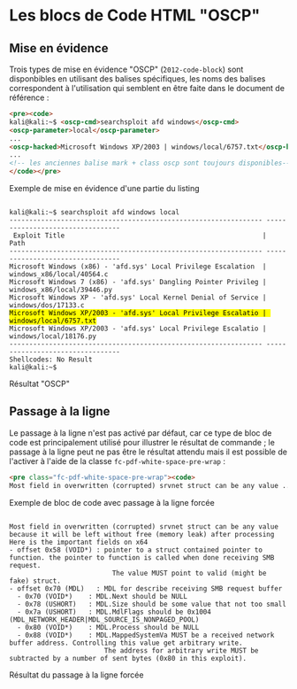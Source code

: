 # Les blocs de Code HTML "OSCP"

## Mise en évidence

Trois types de mise en évidence "OSCP" (̀`2012-code-block`) sont disponbibles en utilisant des balises spécifiques, les noms des balises correspondent à l'utilisation qui semblent en être faite dans le document de référence :

```html
<pre><code>
kali@kali:~$ <oscp-cmd>searchsploit afd windows</oscp-cmd>
<oscp-parameter>local</oscp-parameter>
...
<oscp-hacked>Microsoft Windows XP/2003 | windows/local/6757.txt</oscp-hacked>
...
<!-- les anciennes balise mark + class oscp sont toujours disponibles-->
</code></pre>
```
<figcaption>Exemple de mise en évidence d'une partie du listing</figcaption>

<pre><code>
kali@kali:~$ <oscp-cmd>searchsploit afd windows</oscp-cmd> <oscp-parameter>local</oscp-parameter>
---------------------------------------------------------------- ---------------------------------
 Exploit Title                                                  |  Path
---------------------------------------------------------------- ---------------------------------
Microsoft Windows (x86) - 'afd.sys' Local Privilege Escalation  | windows_x86/local/40564.c
<oscp-hacked>Microsoft Windows 7 (x86) - 'afd.sys' Dangling Pointer Privileg | windows_x86/local/39446.py</oscp-hacked>
Microsoft Windows XP - 'afd.sys' Local Kernel Denial of Service | windows/dos/17133.c
<mark class="oscp-hacked">Microsoft Windows XP/2003 - 'afd.sys' Local Privilege Escalatio | windows/local/6757.txt</mark>
Microsoft Windows XP/2003 - 'afd.sys' Local Privilege Escalatio | windows/local/18176.py
---------------------------------------------------------------- ---------------------------------
Shellcodes: No Result
kali@kali:~$
</code></pre>
<figcaption>Résultat "OSCP"</figcaption>

## Passage à la ligne

Le passage à la ligne n'est pas activé par défaut, car ce type de bloc de code est principalement utilisé pour illustrer le résultat de commande ; le passage à la ligne peut ne pas être le résultat attendu mais il est possible de l'activer à l'aide de la classe `fc-pdf-white-space-pre-wrap` :

```html
<pre class="fc-pdf-white-space-pre-wrap"><code>
Most field in overwritten (corrupted) srvnet struct can be any value ...
```
<figcaption>Exemple de bloc de code avec passage à la ligne forcée</figcaption>


<pre class="fc-pdf-white-space-pre-wrap"><code>
Most field in overwritten (corrupted) srvnet struct can be any value because it will be left without free (memory leak) after processing
Here is the important fields on x64
- offset 0x58 (VOID*) : pointer to a struct contained pointer to function. the pointer to function is called when done receiving SMB request.
                          The value MUST point to valid (might be fake) struct.
- offset 0x70 (MDL)   : MDL for describe receiving SMB request buffer
  - 0x70 (VOID*)    : MDL.Next should be NULL
  - 0x78 (USHORT)   : MDL.Size should be some value that not too small
  - 0x7a (USHORT)   : MDL.MdlFlags should be 0x1004 (MDL_NETWORK_HEADER|MDL_SOURCE_IS_NONPAGED_POOL)
  - 0x80 (VOID*)    : MDL.Process should be NULL
  - 0x88 (VOID*)    : MDL.MappedSystemVa MUST be a received network buffer address. Controlling this value get arbitrary write.
                        The address for arbitrary write MUST be subtracted by a number of sent bytes (0x80 in this exploit).
</code></pre>
<figcaption>Résultat du passage à la ligne forcée</figcaption>


